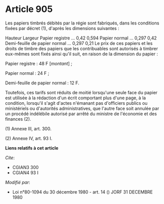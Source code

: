 # Article 905

Les papiers timbrés débités par la régie sont fabriqués, dans les conditions fixées par décret (1), d'après les dimensions
suivantes :

Hauteur    Largeur        Papier registre ...                 0,42       0,594        Papier normal ...
0,297      0,42        Demi-feuille de papier normal ...   0,297      0,21        Le prix de ces papiers et les droits de
timbre des papiers que les contribuables sont autorisés à timbrer eux-mêmes sont fixés ainsi qu'il suit, en raison de la
dimension du papier :

Papier registre : 48 F [*montant*] ;

Papier normal : 24 F ;

Demi-feuille de papier normal : 12 F. 

Toutefois, ces tarifs sont réduits de moitié lorsqu'une seule face du papier est utilisée à la rédaction d'un écrit
comportant plus d'une page, à la condition, lorsqu'il s'agit d'actes n'émanant pas d'officiers publics ou ministériels ou
d'autorités administratives, que l'autre face soit annulée par un procédé indélébile autorisé par arrêté du ministre de
l'économie et des finances (2).

(1) Annexe III, art. 300.

(2) Annexe IV, art. 93 I.

**Liens relatifs à cet article**

_Cite_:

  - CGIAN3 300
  - CGIAN4 93 I

_Modifié par_:

  - Loi n°80-1094 du 30 décembre 1980 - art. 14 () JORF 31 DECEMBRE 1980
